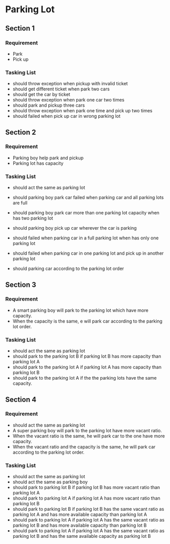 # Parking Lot

## Section 1

### Requirement
- Park
- Pick up

### Tasking List
- should throw exception when pickup with invalid ticket
- should get different ticket when park two cars
- should get the car by ticket
- should throw exception when park one car two times
- should park and pickup three cars
- should throw exception when park one time and pick up two times
- should failed when pick up car in wrong parking lot

## Section 2

### Requirement
- Parking boy help park and pickup
- Parking lot has capacity

### Tasking List
- should act the same as parking lot
- should parking boy park car failed when parking car and all parking lots are full
- should parking boy park car more than one parking lot capacity when has two parking lot
- should parking boy pick up car wherever the car is parking

- should failed when parking car in a full parking lot when has only one parking lot
- should failed when parking car in one parking lot and pick up in another parking lot
- should parking car according to the parking lot order

## Section 3

### Requirement
- A smart parking boy will park to the parking lot which have more capacity. 
- When the capacity is the same, e will park car according to the parking lot order.

### Tasking List
- should act the same as parking lot
- should park to the parking lot B if parking lot B has more capacity than parking lot A
- should park to the parking lot A if parking lot A has more capacity than parking lot B
- should park to the parking lot A if the the parking lots have the same capacity.


## Section 4

### Requirement
- should act the same as parking lot
- A super parking boy will park to the parking lot have more vacant ratio.   
- When the vacant ratio is the same, he will park car to the one have more capacity.
- When the vacant ratio and the capacity is the same, he will park car according to the parking lot order.

### Tasking List
- should act the same as parking lot
- should act the same as parking boy 
- should park to parking lot B if parking lot B has more vacant ratio than parking lot A
- should park to parking lot A if parking lot A has more vacant ratio than parking lot B
- should park to parking lot B if parking lot B has the same vacant ratio as parking lot A and has more available capacity than parking lot A
- should park to parking lot A if parking lot A has the same vacant ratio as parking lot B and has more available capacity than parking lot B
- should park to parking lot A if parking lot A has the same vacant ratio as parking lot B and has the same available capacity as parking lot B